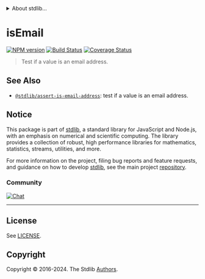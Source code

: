 <!--

@license Apache-2.0

Copyright (c) 2018 The Stdlib Authors.

Licensed under the Apache License, Version 2.0 (the "License");
you may not use this file except in compliance with the License.
You may obtain a copy of the License at

   http://www.apache.org/licenses/LICENSE-2.0

Unless required by applicable law or agreed to in writing, software
distributed under the License is distributed on an "AS IS" BASIS,
WITHOUT WARRANTIES OR CONDITIONS OF ANY KIND, either express or implied.
See the License for the specific language governing permissions and
limitations under the License.

-->


<details>
  <summary>
    About stdlib...
  </summary>
  <p>We believe in a future in which the web is a preferred environment for numerical computation. To help realize this future, we've built stdlib. stdlib is a standard library, with an emphasis on numerical and scientific computation, written in JavaScript (and C) for execution in browsers and in Node.js.</p>
  <p>The library is fully decomposable, being architected in such a way that you can swap out and mix and match APIs and functionality to cater to your exact preferences and use cases.</p>
  <p>When you use stdlib, you can be absolutely certain that you are using the most thorough, rigorous, well-written, studied, documented, tested, measured, and high-quality code out there.</p>
  <p>To join us in bringing numerical computing to the web, get started by checking us out on <a href="https://github.com/stdlib-js/stdlib">GitHub</a>, and please consider <a href="https://opencollective.com/stdlib">financially supporting stdlib</a>. We greatly appreciate your continued support!</p>
</details>

# isEmail

[![NPM version][npm-image]][npm-url] [![Build Status][test-image]][test-url] [![Coverage Status][coverage-image]][coverage-url] <!-- [![dependencies][dependencies-image]][dependencies-url] -->

> Test if a value is an email address.

<section class="intro">

</section>

<!-- /.intro -->









</section>

<!-- /.cli -->

<!-- Section for related `stdlib` packages. Do not manually edit this section, as it is automatically populated. -->

<section class="related">

## See Also

-   <span class="package-name">[`@stdlib/assert-is-email-address`][@stdlib/assert-is-email-address]</span><span class="delimiter">: </span><span class="description">test if a value is an email address.</span>


</section>

<!-- /.related -->

<!-- Section for all links. Make sure to keep an empty line after the `section` element and another before the `/section` close. -->


<section class="main-repo" >



## Notice

This package is part of [stdlib][stdlib], a standard library for JavaScript and Node.js, with an emphasis on numerical and scientific computing. The library provides a collection of robust, high performance libraries for mathematics, statistics, streams, utilities, and more.

For more information on the project, filing bug reports and feature requests, and guidance on how to develop [stdlib][stdlib], see the main project [repository][stdlib].

### Community

[![Chat][chat-image]][chat-url]

---

## License

See [LICENSE][stdlib-license].


## Copyright

Copyright &copy; 2016-2024. The Stdlib [Authors][stdlib-authors].

</section>

<!-- /.stdlib -->

<!-- Section for all links. Make sure to keep an empty line after the `section` element and another before the `/section` close. -->

<section class="links">

[npm-image]: http://img.shields.io/npm/v/@stdlib/assert-is-email-address-cli.svg
[npm-url]: https://npmjs.org/package/@stdlib/assert-is-email-address-cli

[test-image]: https://github.com/stdlib-js/assert-is-email-address/actions/workflows/test.yml/badge.svg?branch=v0.2.2
[test-url]: https://github.com/stdlib-js/assert-is-email-address/actions/workflows/test.yml?query=branch:v0.2.2

[coverage-image]: https://img.shields.io/codecov/c/github/stdlib-js/assert-is-email-address/main.svg
[coverage-url]: https://codecov.io/github/stdlib-js/assert-is-email-address?branch=main

<!--

[dependencies-image]: https://img.shields.io/david/stdlib-js/assert-is-email-address.svg
[dependencies-url]: https://david-dm.org/stdlib-js/assert-is-email-address/main

-->

[chat-image]: https://img.shields.io/gitter/room/stdlib-js/stdlib.svg
[chat-url]: https://app.gitter.im/#/room/#stdlib-js_stdlib:gitter.im

[stdlib]: https://github.com/stdlib-js/stdlib

[stdlib-authors]: https://github.com/stdlib-js/stdlib/graphs/contributors

[cli-section]: https://github.com/stdlib-js/assert-is-email-address#cli
[cli-url]: https://github.com/stdlib-js/assert-is-email-address/tree/cli
[@stdlib/assert-is-email-address]: https://github.com/stdlib-js/assert-is-email-address/tree/main

[umd]: https://github.com/umdjs/umd
[es-module]: https://developer.mozilla.org/en-US/docs/Web/JavaScript/Guide/Modules

[deno-url]: https://github.com/stdlib-js/assert-is-email-address/tree/deno
[deno-readme]: https://github.com/stdlib-js/assert-is-email-address/blob/deno/README.md
[umd-url]: https://github.com/stdlib-js/assert-is-email-address/tree/umd
[umd-readme]: https://github.com/stdlib-js/assert-is-email-address/blob/umd/README.md
[esm-url]: https://github.com/stdlib-js/assert-is-email-address/tree/esm
[esm-readme]: https://github.com/stdlib-js/assert-is-email-address/blob/esm/README.md
[branches-url]: https://github.com/stdlib-js/assert-is-email-address/blob/main/branches.md

[stdlib-license]: https://raw.githubusercontent.com/stdlib-js/assert-is-email-address/main/LICENSE

[validate-email-address]: http://davidcel.is/posts/stop-validating-email-addresses-with-regex/

[standard-streams]: https://en.wikipedia.org/wiki/Standard_streams

[mdn-regexp]: https://developer.mozilla.org/en-US/docs/Web/JavaScript/Guide/Regular_Expressions

</section>

<!-- /.links -->

